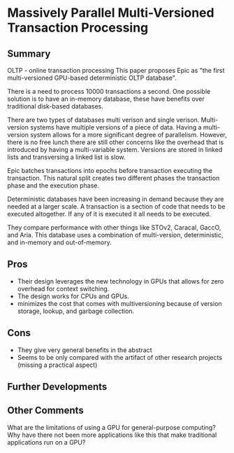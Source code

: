 # Massively Parallel Multi-Versioned Transaction Processing
## Summary
OLTP - online transaction processing
This paper proposes Epic as "the first multi-versioned GPU-based deterministic OLTP database".

There is a need to process 10000 transactions a second.
One possible solution is to have an in-memory database, these have benefits over traditional disk-based databases.

There are two types of databases multi verison and single verison.
Multi-version systems have multiple versions of a piece of data.
Having a multi-version system allows for a more significant degree of parallelism.
However, there is no free lunch there are still other concerns like the overhead that is introduced by having a multi-variable system.
Versions are stored in linked lists and transversing a linked list is slow.

Epic batches transactions into epochs before transaction executing the transaction.
This natural split creates two different phases the transaction phase and the execution phase.

Deterministic databases have been increasing in demand because they are needed at a larger scale.
A transaction is a section of code that needs to be executed altogether.
If any of it is executed it all needs to be executed.

They compare performance with other things like STOv2, Caracal, GaccO, and Aria.
This database uses a combination of multi-version, deterministic, and in-memory and out-of-memory.

## Pros
- Their design leverages the new technology in GPUs that allows for zero overhead for context switching.
- The design works for CPUs and GPUs.
- minimizes the cost that comes with multiversioning because of version storage, lookup, and garbage collection.

## Cons
- They give very general benefits in the abstract
- Seems to be only compared with the artifact of other research projects (missing a practical aspect)

## Further Developments

## Other Comments
What are the limitations of using a GPU for general-purpose computing? 
Why have there not been more applications like this that make traditional applications run on a GPU?

